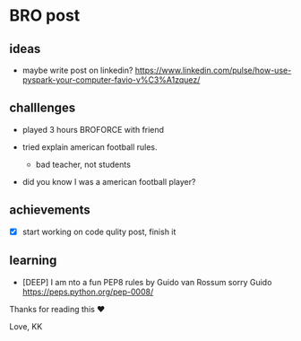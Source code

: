 # BRO post

## ideas
* maybe write post on linkedin? https://www.linkedin.com/pulse/how-use-pyspark-your-computer-favio-v%C3%A1zquez/


## challlenges
* played 3 hours BROFORCE with friend
  

* tried explain american football rules. 
  * bad teacher, not students


* did you know I was a american football player? 

  
## achievements
- [X] start working on code qulity post, finish it

## learning 
* [DEEP] I am nto a fun PEP8 rules by Guido van Rossum sorry Guido https://peps.python.org/pep-0008/


Thanks for reading this ❤️

Love,
KK